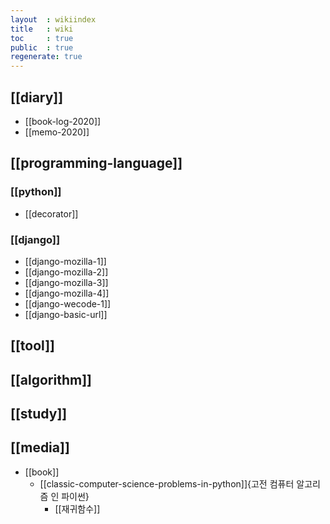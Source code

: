 ```yaml
---
layout  : wikiindex
title   : wiki
toc     : true
public  : true
regenerate: true
---
```



## [[diary]]

* [[book-log-2020]]
* [[memo-2020]]


## [[programming-language]]

### [[python]]

* [[decorator]]

### [[django]]

* [[django-mozilla-1]]
* [[django-mozilla-2]]
* [[django-mozilla-3]]
* [[django-mozilla-4]]
* [[django-wecode-1]]
* [[django-basic-url]]

## [[tool]]

## [[algorithm]]

## [[study]]

## [[media]]

* [[book]]
	* [[classic-computer-science-problems-in-python]]{고전 컴퓨터 알고리즘 인 파이썬}
		* [[재귀함수]]


	
